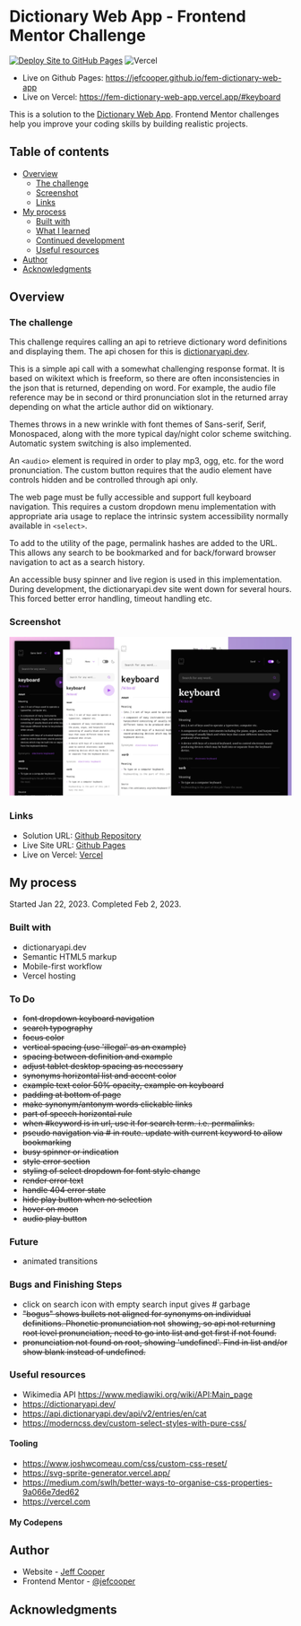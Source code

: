 # Dictionary Web App - Frontend Mentor Challenge

[![Deploy Site to GitHub Pages](https://github.com/jefcooper/fem-dictionary-web-app/actions/workflows/static.yml/badge.svg)](https://github.com/jefcooper/fem-dictionary-web-app/actions/workflows/static.yml)
![Vercel](https://vercelbadge.vercel.app/api/jefcooper/fem-dictionary-web-app)

- Live on Github Pages: https://jefcooper.github.io/fem-dictionary-web-app
- Live on Vercel: https://fem-dictionary-web-app.vercel.app/#keyboard

This is a solution to the [Dictionary Web App](https://www.frontendmentor.io/challenges/dictionary-web-app-h5wwnyuKFL). Frontend Mentor challenges help you improve your coding skills by building realistic projects.

## Table of contents

- [Overview](#overview)
  - [The challenge](#the-challenge)
  - [Screenshot](#screenshot)
  - [Links](#links)
- [My process](#my-process)
  - [Built with](#built-with)
  - [What I learned](#what-i-learned)
  - [Continued development](#continued-development)
  - [Useful resources](#useful-resources)
- [Author](#author)
- [Acknowledgments](#acknowledgments)

## Overview

### The challenge

This challenge requires calling an api to retrieve dictionary word definitions and displaying them.  The api chosen for this is [dictionaryapi.dev](https://dictionaryapi.dev).

This is a simple api call with a somewhat challenging response format.  It is based on wikitext which is freeform, so there are often inconsistencies in the json that is returned, depending on word.  For example, the audio file reference may be in second or third pronunciation slot in the returned array depending on what the article author did on wiktionary.

Themes throws in a new wrinkle with font themes of Sans-serif, Serif, Monospaced, along with the more typical day/night color scheme switching.  Automatic system switching is also implemented.

An ```<audio>``` element is required in order to play mp3, ogg, etc. for the word pronunciation.  The custom button requires that the audio element have controls hidden and be controlled through api only.

The web page must be fully accessible and support full keyboard navigation.  This requires a custom dropdown menu implementation with appropriate aria usage to replace the intrinsic system accessibility normally available in ```<select>```.

To add to the utility of the page, permalink hashes are added to the URL.  This allows any search to be bookmarked and for back/forward browser navigation to act as a search history.

An accessible busy spinner and live region is used in this implementation.  During development, the dictionaryapi.dev site went down for several hours.  This forced better error handling, timeout handling etc.

### Screenshot

![Screenshot](./screenshot.webp)

### Links

- Solution URL: [Github Repository](https://github.com/jefcooper/fem-dictionary-web-app)
- Live Site URL: [Github Pages](https://jefcooper.github.io/fem-dictionary-web-app)
- Live on Vercel: [Vercel](https://fem-dictionary-web-app.vercel.app/#keyboard)

## My process

Started Jan 22, 2023.  Completed Feb 2, 2023.

### Built with

- dictionaryapi.dev
- Semantic HTML5 markup
- Mobile-first workflow
- Vercel hosting

### To Do

- ~~font dropdown keyboard navigation~~
- ~~search typography~~
- ~~focus color~~
- ~~vertical spacing (use 'illegal' as an example)~~
- ~~spacing between definition and example~~
- ~~adjust tablet desktop spacing as necessary~~
- ~~synonyms horizontal list and accent color~~
- ~~example text color 50% opacity, example on keyboard~~
- ~~padding at bottom of page~~
- ~~make synonym/antonym words clickable links~~
- ~~part of speech horizontal rule~~
- ~~when #keyword is in url, use it for search term. i.e. permalinks.~~
- ~~pseudo navigation via # in route. update with current keyword to allow bookmarking~~
- ~~busy spinner or indication~~
- ~~style error section~~
- ~~styling of select dropdown for font style change~~
- ~~render error text~~
- ~~handle 404 error state~~
- ~~hide play button when no selection~~
- ~~hover on moon~~
- ~~audio play button~~

### Future
- animated transitions

### Bugs and Finishing Steps

- click on search icon with empty search input gives # garbage
- ~~"bogus" shows bullets not aligned for synonyms on individual definitions. Phonetic pronunciation not~~
  ~~showing, so api not returning root level pronunciation, need to go into list and get first if not found.~~
- ~~pronunciation not found on root, showing 'undefined'. Find in list and/or show blank instead of undefined.~~

### Useful resources

- Wikimedia API https://www.mediawiki.org/wiki/API:Main_page
- https://dictionaryapi.dev/
- https://api.dictionaryapi.dev/api/v2/entries/en/cat
- https://moderncss.dev/custom-select-styles-with-pure-css/

#### Tooling

- https://www.joshwcomeau.com/css/custom-css-reset/
- https://svg-sprite-generator.vercel.app/
- https://medium.com/swlh/better-ways-to-organise-css-properties-9a066e7ded62
- https://vercel.com

#### My Codepens

## Author

- Website - [Jeff Cooper](https://jefcooper.github.io)
- Frontend Mentor - [@jefcooper](https://www.frontendmentor.io/profile/jefcooper)

## Acknowledgments
